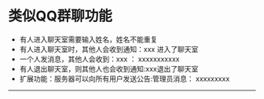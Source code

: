 # 类似QQ群聊功能

* 有人进入聊天室需要输入姓名，姓名不能重复
* 有人进入聊天室时，其他人会收到通知：xxx 进入了聊天室
* 一个人发消息，其他人会收到：xxx ： xxxxxxxxxxx
* 有人退出聊天室，则其他人也会收到通知:xxx退出了聊天室
* 扩展功能：服务器可以向所有用户发送公告:管理员消息： xxxxxxxxx
---
